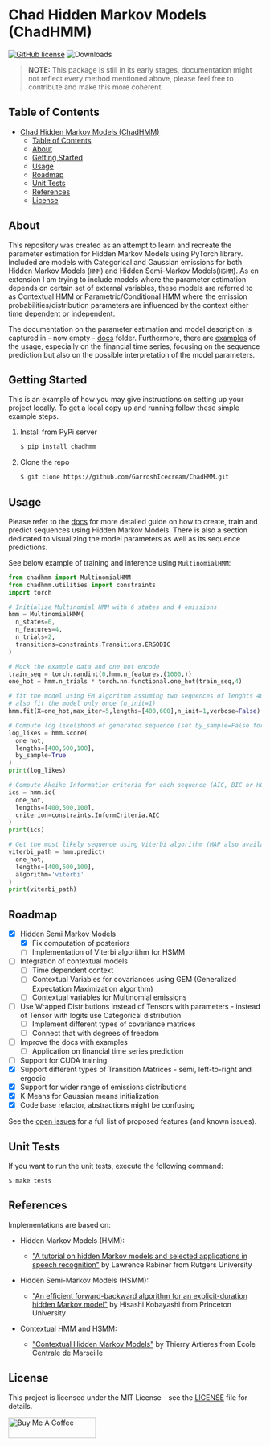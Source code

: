 # Chad Hidden Markov Models (ChadHMM)
[![GitHub license](https://img.shields.io/badge/license-MIT-green.svg)](https://github.com/drkostas/pyemail-sender/master/LICENSE)
![Downloads](https://img.shields.io/pypi/dm/chadhmm?color=purple)

> **NOTE:**
> This package is still in its early stages, documentation might not reflect every method mentioned above, please feel free to contribute and make this more coherent.

## Table of Contents

- [Chad Hidden Markov Models (ChadHMM)](#chad-hidden-markov-models-chadhmm)
  - [Table of Contents](#table-of-contents)
  - [About ](#about-)
  - [Getting Started ](#getting-started-)
  - [Usage ](#usage-)
  - [Roadmap ](#roadmap-)
  - [Unit Tests ](#unit-tests-)
  - [References ](#references-)
  - [License ](#license-)

## About <a name = "about"></a>

This repository was created as an attempt to learn and recreate the parameter estimation for Hidden Markov Models using PyTorch library. Included are models with Categorical and Gaussian emissions for both Hidden Markov Models (`HMM`) and Hidden Semi-Markov Models(`HSMM`). As en extension I am trying to include models where the parameter estimation depends on certain set of external variables, these models are referred to as Contextual HMM or Parametric/Conditional HMM where the emission probabilities/distribution parameters are influenced by the context either time dependent or independent.

The documentation on the parameter estimation and model description is captured in - now empty - [docs](https://github.com/GarroshIcecream/ChadHMM//tree/master/docs) folder. Furthermore, there are [examples](https://github.com/GarroshIcecream/ChadHMM//tree/master/tests) of the usage, especially on the financial time series, focusing on the sequence prediction but also on the possible interpretation of the model parameters.

## Getting Started <a name = "getting_started"></a>

This is an example of how you may give instructions on setting up your project locally.
To get a local copy up and running follow these simple example steps.

1. Install from PyPi server
   ```bash
   $ pip install chadhmm
   ```
2. Clone the repo
   ```bash
   $ git clone https://github.com/GarroshIcecream/ChadHMM.git
   ```

## Usage <a name = "usage"></a>

Please refer to the [docs](https://github.com/GarroshIcecream/ChadHMM//tree/master/docs) for more detailed guide on how to create, train and predict sequences using Hidden Markov Models. There is also a section dedicated to visualizing the model parameters as well as its sequence predictions.

See below example of training and inference using `MultinomialHMM`:
```python
from chadhmm import MultinomialHMM
from chadhmm.utilities import constraints
import torch

# Initialize Multinomial HMM with 6 states and 4 emissions
hmm = MultinomialHMM(
  n_states=6,
  n_features=4,
  n_trials=2,
  transitions=constraints.Transitions.ERGODIC
)

# Mock the example data and one hot encode
train_seq = torch.randint(0,hmm.n_features,(1000,))
one_hot = hmm.n_trials * torch.nn.functional.one_hot(train_seq,4)

# fit the model using EM algorithm assuming two sequences of lenghts 400 and 600
# also fit the model only once (n_init=1)
hmm.fit(X=one_hot,max_iter=5,lengths=[400,600],n_init=1,verbose=False)

# Compute log likelihood of generated sequence (set by_sample=False for joint log likelihood)
log_likes = hmm.score(
  one_hot,
  lengths=[400,500,100], 
  by_sample=True
)
print(log_likes)

# Compute Akeike Information criteria for each sequence (AIC, BIC or HQC)
ics = hmm.ic(
  one_hot,
  lengths=[400,500,100],
  criterion=constraints.InformCriteria.AIC
)
print(ics)

# Get the most likely sequence using Viterbi algorithm (MAP also available)
viterbi_path = hmm.predict(
  one_hot,
  lengths=[400,500,100],
  algorithm='viterbi'
)
print(viterbi_path)
```

## Roadmap <a name = "roadmap"></a>

- [x] Hidden Semi Markov Models
  - [x] Fix computation of posteriors
  - [ ] Implementation of Viterbi algorithm for HSMM
- [ ] Integration of contextual models
  - [ ] Time dependent context
  - [ ] Contextual Variables for covariances using GEM (Generalized Expectation Maximization algorithm)
  - [ ] Contextual variables for Multinomial emissions
- [ ] Use Wrapped Distributions instead of Tensors with parameters - instead of Tensor with logits use Categorical distribution  
  - [ ] Implement different types of covariance matrices
  - [ ] Connect that with degrees of freedom
- [ ] Improve the docs with examples
    - [ ] Application on financial time series prediction
- [ ] Support for CUDA training
- [x] Support different types of Transition Matrices - semi, left-to-right and ergodic
- [x] Support for wider range of emissions distributions
- [x] K-Means for Gaussian means initialization
- [x] Code base refactor, abstractions might be confusing

See the [open issues](https://github.com/GarroshIcecream/ChadHMM/issues) for a full list of proposed features (and known issues).

## Unit Tests <a name = "unit_tests"></a>

If you want to run the unit tests, execute the following command:

```ShellSession
$ make tests
```

## References <a name = "references"></a>

Implementations are based on:

- Hidden Markov Models (HMM):
   - ["A tutorial on hidden Markov models and selected applications in speech recognition"](https://ieeexplore.ieee.org/document/18626) by Lawrence Rabiner from Rutgers University

- Hidden Semi-Markov Models (HSMM):
   - ["An efficient forward-backward algorithm for an explicit-duration hidden Markov model"](https://www.researchgate.net/publication/3342828_An_efficient_forward-backward_algorithm_for_an_explicit-duration_hidden_Markov_model) by Hisashi Kobayashi from Princeton University

- Contextual HMM and HSMM:
  - ["Contextual Hidden Markov Models"](https://www.researchgate.net/publication/261490802_Contextual_Hidden_Markov_Models) by Thierry Artieres from Ecole Centrale de Marseille

## License <a name = "license"></a>

This project is licensed under the MIT License - see
the [LICENSE](https://github.com/GarroshIcecream/ChadHMM/blob/master/LICENSE) file for details.


<a href="https://www.buymeacoffee.com/adpesek13n" target="_blank"><img src="https://cdn.buymeacoffee.com/buttons/default-orange.png" alt="Buy Me A Coffee" height="41" width="174"></a>